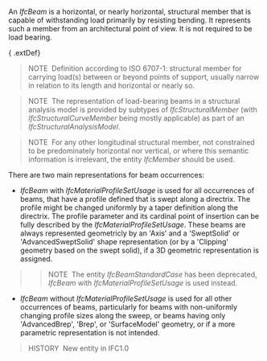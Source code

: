 ﻿An _IfcBeam_ is a horizontal, or nearly horizontal, structural member that is capable of withstanding load primarily by resisting bending. It represents such a member from an architectural point of view. It is not required to be load bearing.

{ .extDef}
> NOTE&nbsp; Definition according to ISO 6707-1: structural member for carrying load(s) between or beyond points of support, usually narrow in relation to its length and horizontal or nearly so.

> NOTE&nbsp; The representation of load-bearing beams in a structural analysis model is provided by subtypes of _IfcStructuralMember_ (with _IfcStructuralCurveMember_ being mostly applicable) as part of an _IfcStructuralAnalysisModel_.

> NOTE&nbsp; For any other longitudinal structural member, not constrained to be predominately horizontal nor vertical, or where this semantic information is irrelevant, the entity _IfcMember_ should be used.

There are two main representations for beam occurrences:

* _IfcBeam_ with _IfcMaterialProfileSetUsage_ is used for all occurrences of beams, that have a profile defined that is swept along a directrix. The profile might be changed uniformly by a taper definition along the directrix. The profile parameter and its cardinal point of insertion can be fully described by the _IfcMaterialProfileSetUsage_. These beams are always represented geometricly by an 'Axis' and a 'SweptSolid' or 'AdvancedSweptSolid' shape representation (or by a 'Clipping' geometry based on the swept solid), if a 3D geometric representation is assigned. 
>> NOTE&nbsp; The entity _IfcBeamStandardCase_ has been deprecated, _IfcBeam_ with _IfcMaterialProfileSetUsage_ is used instead. 
* _IfcBeam_ without _IfcMaterialProfileSetUsage_ is used for all other occurrences of beams, particularly for beams with non-uniformly changing profile sizes along the sweep, or beams having only 'AdvancedBrep', 'Brep', or 'SurfaceModel' geometry, or if a more parametric representation is not intended.

> HISTORY&nbsp; New entity in IFC1.0